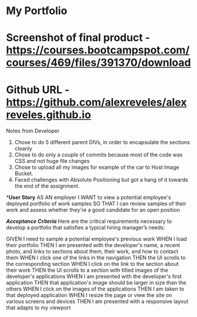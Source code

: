 # My Portfolio

# Screenshot of final product - https://courses.bootcampspot.com/courses/469/files/391370/download

# Github URL - https://github.com/alexreveles/alexreveles.github.io

Notes from Developer

1. Chose to do 5 different parent DIVs, in order to encapsulate the sections cleanly
2. Chose to do only a couple of commits because most of the code was CSS and not huge file changes
3. Chose to upload all my images for example of the car to Host Image Bucket.  
4. Faced challenges with Absolute Positioning but got a hang of it towards the end of the assignment. 

***User Story**
AS AN employer
I WANT to view a potential employee's deployed portfolio of work samples
SO THAT I can review samples of their work and assess whether they're a good candidate for an open position

***Acceptance Criteria***
Here are the critical requirements necessary to develop a portfolio that satisfies a typical hiring manager’s needs:

GIVEN I need to sample a potential employee's previous work
WHEN I load their portfolio
THEN I am presented with the developer's name, a recent photo, and links to sections about them, their work, and how to contact them
WHEN I click one of the links in the navigation
THEN the UI scrolls to the corresponding section
WHEN I click on the link to the section about their work
THEN the UI scrolls to a section with titled images of the developer's applications
WHEN I am presented with the developer's first application
THEN that application's image should be larger in size than the others
WHEN I click on the images of the applications
THEN I am taken to that deployed application
WHEN I resize the page or view the site on various screens and devices
THEN I am presented with a responsive layout that adapts to my viewport